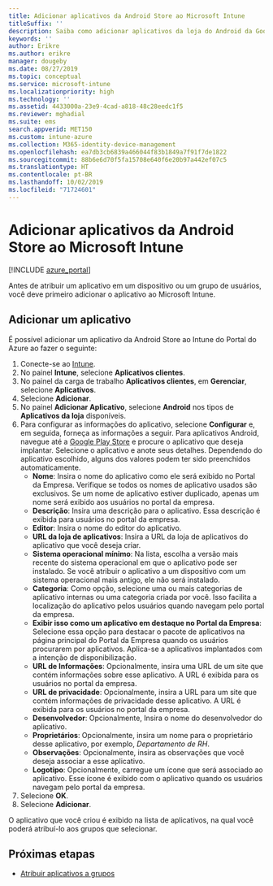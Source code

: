 ```yaml
---
title: Adicionar aplicativos da Android Store ao Microsoft Intune
titleSuffix: ''
description: Saiba como adicionar aplicativos da loja do Android da Google Play Store ao Microsoft Intune.
keywords: ''
author: Erikre
ms.author: erikre
manager: dougeby
ms.date: 08/27/2019
ms.topic: conceptual
ms.service: microsoft-intune
ms.localizationpriority: high
ms.technology: ''
ms.assetid: 4433000a-23e9-4cad-a818-48c28eedc1f5
ms.reviewer: mghadial
ms.suite: ems
search.appverid: MET150
ms.custom: intune-azure
ms.collection: M365-identity-device-management
ms.openlocfilehash: ea7db3cb6839a466044f83b1849a7f91f7de1822
ms.sourcegitcommit: 88b6e6d70f5fa15708e640f6e20b97a442ef07c5
ms.translationtype: HT
ms.contentlocale: pt-BR
ms.lasthandoff: 10/02/2019
ms.locfileid: "71724601"
---
```

# <a name="add-android-store-apps-to-microsoft-intune"></a>Adicionar aplicativos da Android Store ao Microsoft Intune

[!INCLUDE [azure_portal](../includes/azure_portal.md)]

Antes de atribuir um aplicativo em um dispositivo ou um grupo de usuários, você deve primeiro adicionar o aplicativo ao Microsoft Intune. 

## <a name="add-an-app"></a>Adicionar um aplicativo

É possível adicionar um aplicativo da Android Store ao Intune do Portal do Azure ao fazer o seguinte:

1. Conecte-se ao [Intune](https://go.microsoft.com/fwlink/?linkid=2090973).
3. No painel **Intune**, selecione **Aplicativos clientes**.
4. No painel da carga de trabalho **Aplicativos clientes**, em **Gerenciar**, selecione **Aplicativos**.
5. Selecione **Adicionar**.
6. No painel **Adicionar Aplicativo**, selecione **Android** nos tipos de **Aplicativos da loja** disponíveis.
7. Para configurar as informações do aplicativo, selecione **Configurar** e, em seguida, forneça as informações a seguir. Para aplicativos Android, navegue até a [Google Play Store](https://play.google.com/store) e procure o aplicativo que deseja implantar. Selecione o aplicativo e anote seus detalhes. Dependendo do aplicativo escolhido, alguns dos valores podem ter sido preenchidos automaticamente.
    - **Nome**: Insira o nome do aplicativo como ele será exibido no Portal da Empresa. Verifique se todos os nomes de aplicativo usados são exclusivos. Se um nome de aplicativo estiver duplicado, apenas um nome será exibido aos usuários no portal da empresa.
    - **Descrição**: Insira uma descrição para o aplicativo. Essa descrição é exibida para usuários no portal da empresa.
    - **Editor**: Insira o nome do editor do aplicativo.
    - **URL da loja de aplicativos**: Insira a URL da loja de aplicativos do aplicativo que você deseja criar.
    - **Sistema operacional mínimo**: Na lista, escolha a versão mais recente do sistema operacional em que o aplicativo pode ser instalado. Se você atribuir o aplicativo a um dispositivo com um sistema operacional mais antigo, ele não será instalado.
    - **Categoria**: Como opção, selecione uma ou mais categorias de aplicativo internas ou uma categoria criada por você. Isso facilita a localização do aplicativo pelos usuários quando navegam pelo portal da empresa.
    - **Exibir isso como um aplicativo em destaque no Portal da Empresa**: Selecione essa opção para destacar o pacote de aplicativos na página principal do Portal da Empresa quando os usuários procurarem por aplicativos. Aplica-se a aplicativos implantados com a intenção de disponibilização.
    - **URL de Informações**: Opcionalmente, insira uma URL de um site que contém informações sobre esse aplicativo. A URL é exibida para os usuários no portal da empresa.
    - **URL de privacidade**: Opcionalmente, insira a URL para um site que contém informações de privacidade desse aplicativo. A URL é exibida para os usuários no portal da empresa.
    - **Desenvolvedor**: Opcionalmente, Insira o nome do desenvolvedor do aplicativo.
    - **Proprietários**: Opcionalmente, insira um nome para o proprietário desse aplicativo, por exemplo, *Departamento de RH*.
    - **Observações**: Opcionalmente, insira as observações que você deseja associar a esse aplicativo.
    - **Logotipo**: Opcionalmente, carregue um ícone que será associado ao aplicativo. Esse ícone é exibido com o aplicativo quando os usuários navegam pelo portal da empresa.
8. Selecione **OK**.
9. Selecione **Adicionar**.

O aplicativo que você criou é exibido na lista de aplicativos, na qual você poderá atribuí-lo aos grupos que selecionar. 

## <a name="next-steps"></a>Próximas etapas

- [Atribuir aplicativos a grupos](apps-deploy.md)
